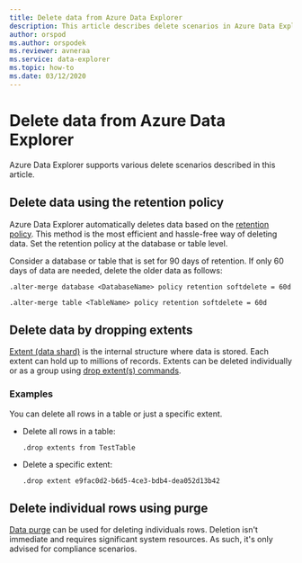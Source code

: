 ```yaml
---
title: Delete data from Azure Data Explorer
description: This article describes delete scenarios in Azure Data Explorer, including purge, dropping extents and retention based deletes.
author: orspod
ms.author: orspodek
ms.reviewer: avneraa
ms.service: data-explorer
ms.topic: how-to
ms.date: 03/12/2020
---
```


# Delete data from Azure Data Explorer

Azure Data Explorer supports various delete scenarios described in this article. 

## Delete data using the retention policy

Azure Data Explorer automatically deletes data based on the [retention policy](kusto/management/retentionpolicy.md). This method is the most efficient and hassle-free way of deleting data. Set the retention policy at the database or table level.

Consider a database or table that is set for 90 days of retention. If only 60 days of data are needed, delete the older data as follows:

```kusto
.alter-merge database <DatabaseName> policy retention softdelete = 60d

.alter-merge table <TableName> policy retention softdelete = 60d
```

## Delete data by dropping extents

[Extent (data shard)](kusto/management/extents-overview.md) is the internal structure where data is stored. Each extent can hold up to millions of records. Extents can be deleted individually or as a group using [drop extent(s) commands](./kusto/management/extents-overview.md#drop-extents). 

### Examples

You can delete all rows in a table or just a specific extent.

* Delete all rows in a table:

    ```kusto
    .drop extents from TestTable
    ```

* Delete a specific extent:

    ```kusto
    .drop extent e9fac0d2-b6d5-4ce3-bdb4-dea052d13b42
    ```

## Delete individual rows using purge

[Data purge](kusto/concepts/data-purge.md) can be used for deleting individuals rows. Deletion isn't immediate and requires significant system resources. As such, it's only advised for compliance scenarios.